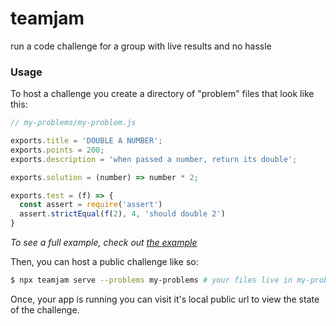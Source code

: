 # teamjam

run a code challenge for a group with live results and no hassle

### Usage

To host a challenge you create a directory of "problem" files that look like this:

```javascript
// my-problems/my-problem.js

exports.title = 'DOUBLE A NUMBER';
exports.points = 200;
exports.description = 'when passed a number, return its double';

exports.solution = (number) => number * 2;

exports.test = (f) => {
  const assert = require('assert')
  assert.strictEqual(f(2), 4, 'should double 2')
}
```

_To see a full example, check out [the example](https://github.com/skiano/teamjam/tree/master/example)_

Then, you can host a public challenge like so:

```bash
$ npx teamjam serve --problems my-problems # your files live in my-problems/
```

Once, your app is running you can visit it's local public url to view the state of the challenge.


